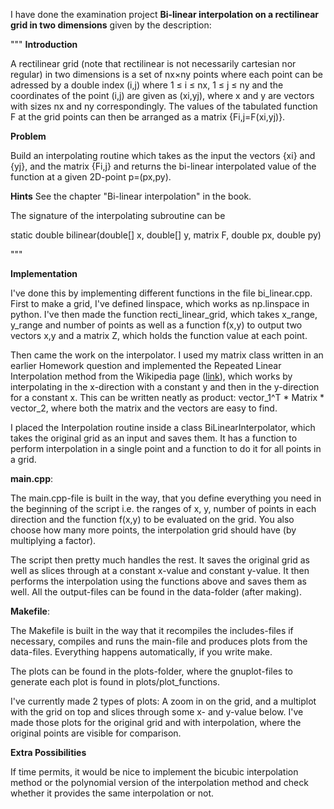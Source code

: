 I have done the examination project <strong>Bi-linear interpolation on a rectilinear grid in two dimensions</strong> given by the description:

"""
<strong>Introduction</strong>

A rectilinear grid (note that rectilinear is not necessarily cartesian nor regular) in two dimensions is a set of nx×ny points where each point can be adressed by a double index (i,j) where 1 ≤ i ≤ nx, 1 ≤ j ≤ ny and the coordinates of the point (i,j) are given as (xi,yj), where x and y are vectors with sizes nx and ny correspondingly. The values of the tabulated function F at the grid points can then be arranged as a matrix {Fi,j=F(xi,yj)}.

<strong>Problem</strong>

Build an interpolating routine which takes as the input the vectors {xi} and {yj}, and the matrix {Fi,j} and returns the bi-linear interpolated value of the function at a given 2D-point p=(px,py).

<strong>Hints</strong>
See the chapter "Bi-linear interpolation" in the book.

The signature of the interpolating subroutine can be

static double bilinear(double[] x, double[] y, matrix F, double px, double py)<br>

"""


<strong>Implementation</strong>

I've done this by implementing different functions in the file bi_linear.cpp. First to make a grid, I've defined linspace, which works as np.linspace in python. I've then made the function recti_linear_grid, which takes x_range, y_range and number of points as well as a function f(x,y) to output two vectors x,y and a matrix Z, which holds the function value at each point.

Then came the work on the interpolator. I used my matrix class written in an earlier Homework question and implemented the Repeated Linear Interpolation method from the Wikipedia page (<a href="https://en.wikipedia.org/wiki/Bilinear_interpolation#Repeated_linear_interpolation">link</a>), which works by interpolating in the x-direction with a constant y and then in the y-direction for a constant x. This can be written neatly as product: vector_1^T * Matrix * vector_2, where both the matrix and the vectors are easy to find.

I placed the Interpolation routine inside a class BiLinearInterpolator, which takes the original grid as an input and saves them. It has a function to perform interpolation in a single point and a function to do it for all points in a grid.

<strong>main.cpp</strong>:

The main.cpp-file is built in the way, that you define everything you need in the beginning of the script i.e. the ranges of x, y, number of points in each direction and the function f(x,y) to be evaluated on the grid. You also choose how many more points, the interpolation grid should have (by multiplying a factor).

The script then pretty much handles the rest. It saves the original grid as well as slices through at a constant x-value and constant y-value. It then performs the interpolation using the functions above and saves them as well. All the output-files can be found in the data-folder (after making).

<strong>Makefile</strong>:

The Makefile is built in the way that it recompiles the includes-files if necessary, compiles and runs the main-file and produces plots from the data-files. Everything happens automatically, if you write make. 

The plots can be found in the plots-folder, where the gnuplot-files to generate each plot is found in plots/plot_functions. 

I've currently made 2 types of plots: A zoom in on the grid, and a multiplot with the grid on top and slices through some x- and y-value below. I've made those plots for the original grid and with interpolation, where the original points are visible for comparison.

<strong>Extra Possibilities</strong>

If time permits, it would be nice to implement the bicubic interpolation method or the polynomial version of the interpolation method and check whether it provides the same interpolation or not.
